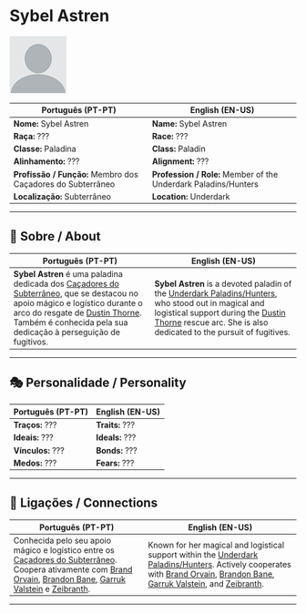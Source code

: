 # Sybel Astren

![Sybel Astren](docs/assets/npc/npc_blank.png)

| **Português (PT-PT)** | **English (EN-US)** |
| --------------------- | ------------------- |
| **Nome:** Sybel Astren | **Name:** Sybel Astren |
| **Raça:** ??? | **Race:** ??? |
| **Classe:** Paladina | **Class:** Paladin |
| **Alinhamento:** ??? | **Alignment:** ??? |
| **Profissão / Função:** Membro dos Caçadores do Subterrâneo | **Profession / Role:** Member of the Underdark Paladins/Hunters |
| **Localização:** Subterrâneo | **Location:** Underdark |

---

## 📖 Sobre / About

| **Português (PT-PT)**                                                                                                                                                                                                                                          | **English (EN-US)**                                                                                                                                                                                                                   |
| -------------------------------------------------------------------------------------------------------------------------------------------------------------------------------------------------------------------------------------------------------------- | ------------------------------------------------------------------------------------------------------------------------------------------------------------------------------------------------------------------------------------- |
| **Sybel Astren** é uma paladina dedicada dos [Caçadores do Subterrâneo](underdark_paladins.md), que se destacou no apoio mágico e logístico durante o arco do resgate de [Dustin Thorne](pc_dustin_thorne.md). Também é conhecida pela sua dedicação à perseguição de fugitivos. | **Sybel Astren** is a devoted paladin of the [Underdark Paladins/Hunters](underdark_paladins.md), who stood out in magical and logistical support during the [Dustin Thorne](pc_dustin_thorne.md) rescue arc. She is also dedicated to the pursuit of fugitives. |

---

## 🎭 Personalidade / Personality

| **Português (PT-PT)** | **English (EN-US)** |
| --------------------- | ------------------- |
| **Traços:** ??? | **Traits:** ??? |
| **Ideais:** ??? | **Ideals:** ??? |
| **Vínculos:** ??? | **Bonds:** ??? |
| **Medos:** ??? | **Fears:** ??? |

---

## 🔗 Ligações / Connections

| **Português (PT-PT)** | **English (EN-US)** |
| --------------------- | ------------------- |
| Conhecida pelo seu apoio mágico e logístico entre os [Caçadores do Subterrâneo](underdark_paladins.md). Coopera ativamente com [Brand Orvain](docs/npc/Underdark%20Paladin/brand_orvain.md), [Brandon Bane](docs/npc/Underdark%20Paladin/brandon_bane.md), [Garruk Valstein](docs/npc/Underdark%20Paladin/garruk_valstein.md) e [Zeibranth](docs/npc/Underdark%20Paladin/zeibranth.md). | Known for her magical and logistical support within the [Underdark Paladins/Hunters](underdark_paladins.md). Actively cooperates with [Brand Orvain](docs/npc/Underdark%20Paladin/brand_orvain.md), [Brandon Bane](docs/npc/Underdark%20Paladin/brandon_bane.md), [Garruk Valstein](docs/npc/Underdark%20Paladin/garruk_valstein.md), and [Zeibranth](docs/npc/Underdark%20Paladin/zeibranth.md). |

---
